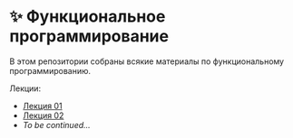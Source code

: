 # :sparkles: Функциональное программирование

В этом репозитории собраны всякие материалы по функциональному
программированию.

Лекции:

- [Лекция 01](lec/lec-01.md)
- [Лекция 02](lec/lec-02.md)
- _To be continued..._
